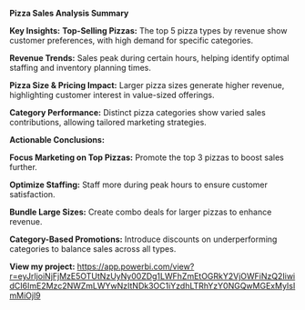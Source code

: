 **Pizza Sales Analysis Summary**

**Key Insights:**
**Top-Selling Pizzas:** The top 5 pizza types by revenue show customer preferences, with high demand for specific categories.

**Revenue Trends:** Sales peak during certain hours, helping identify optimal staffing and inventory planning times.

**Pizza Size & Pricing Impact:** Larger pizza sizes generate higher revenue, highlighting customer interest in value-sized offerings.

**Category Performance:** Distinct pizza categories show varied sales contributions, allowing tailored marketing strategies.


**Actionable Conclusions:**

**Focus Marketing on Top Pizzas:** Promote the top 3 pizzas to boost sales further.

**Optimize Staffing:** Staff more during peak hours to ensure customer satisfaction.

**Bundle Large Sizes:** Create combo deals for larger pizzas to enhance revenue.

**Category-Based Promotions:** Introduce discounts on underperforming categories to balance sales across all types.

**View my project:** https://app.powerbi.com/view?r=eyJrIjoiNjFjMzE5OTUtNzUyNy00ZDg1LWFhZmEtOGRkY2VjOWFiNzQ2IiwidCI6ImE2Mzc2NWZmLWYwNzItNDk3OC1iYzdhLTRhYzY0NGQwMGExMyIsImMiOjl9
